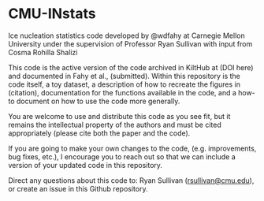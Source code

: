 # CMU-INstats
Ice nucleation statistics code developed by @wdfahy at Carnegie Mellon University under the supervision of Professor Ryan Sullivan with input from Cosma Rohilla Shalizi

This code is the active version of the code archived in KiltHub at (DOI here) and documented in Fahy et al., (submitted). Within this repository is the code itself, a toy dataset, a description of how to recreate the figures in (citation), documentation for the functions available in the code, and a how-to document on how to use the code more generally. 

You are welcome to use and distribute this code as you see fit, but it remains the intellectual property of the authors and must be cited appropriately (please cite both the paper and the code). 

If you are going to make your own changes to the code, (e.g. improvements, bug fixes, etc.), I encourage you to reach out so that we can include a version of your updated code in this repository. 

Direct any questions about this code to: Ryan Sullivan (rsullivan@cmu.edu), or create an issue in this Github repository. 
